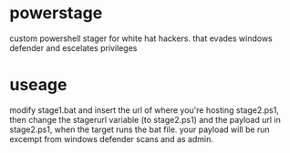 # powerstage
custom powershell stager for white hat hackers. that evades windows defender and escelates privileges

# useage
modify stage1.bat and insert the url of where you're hosting stage2.ps1,    
then change the stagerurl variable (to stage2.ps1) and the payload url in stage2.ps1, 
when the target runs the bat file. your payload will be run excempt from windows defender scans and as admin.

